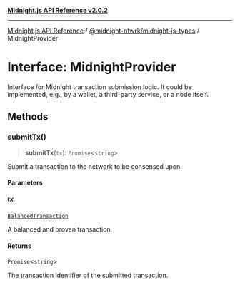 [**Midnight.js API Reference v2.0.2**](../../../README.md)

***

[Midnight.js API Reference](../../../packages.md) / [@midnight-ntwrk/midnight-js-types](../README.md) / MidnightProvider

# Interface: MidnightProvider

Interface for Midnight transaction submission logic. It could be implemented, e.g., by a wallet,
a third-party service, or a node itself.

## Methods

### submitTx()

> **submitTx**(`tx`): `Promise`\<`string`\>

Submit a transaction to the network to be consensed upon.

#### Parameters

##### tx

[`BalancedTransaction`](../type-aliases/BalancedTransaction.md)

A balanced and proven transaction.

#### Returns

`Promise`\<`string`\>

The transaction identifier of the submitted transaction.
